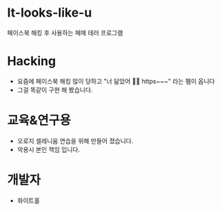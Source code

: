 # It-looks-like-u
페이스북 해킹 후 사용하는 페메 테러 프로그램

# Hacking
- 요즘에 페이스북 해킹 많이 당하고 "너 닮았어 🤣🤣 https~~~" 라는 펨이 옵니다
- 그걸 똑같이 구현 해 봤습니다.

# 교육&연구용
- 오로지 셀레니움 연습을 위해 만들어 졌습니다.
- 악용시 본인 책임 입니다.

# 개발자 
- 화이트홀
